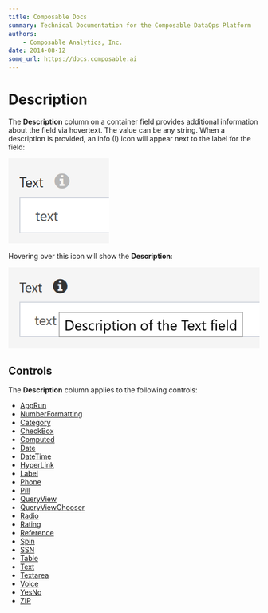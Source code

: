 ```yaml
---
title: Composable Docs
summary: Technical Documentation for the Composable DataOps Platform
authors:
    - Composable Analytics, Inc.
date: 2014-08-12
some_url: https://docs.composable.ai
---
```


# Description

The **Description** column on a container field provides additional information about the field via hovertext. The value can be any string. When a description is provided, an info (I) icon will appear next to the label for the field:

![Description Icon](../img/Description-Icon.png)

Hovering over this icon will show the **Description**:

![Description Hover](../img/Description-Hover.png)

## Controls

The **Description** column applies to the following controls:

- [AppRun](../05.Control-Details/AppRun.md)
- [NumberFormatting](../05.Control-Details/NumberFormatting.md)
- [Category](../05.Control-Details/Category.md)
- [CheckBox](../05.Control-Details/CheckBox.md)
- [Computed](../05.Control-Details/Computed.md)
- [Date](../05.Control-Details/Date.md)
- [DateTime](../05.Control-Details/DateTime.md)
- [HyperLink](../05.Control-Details/HyperLink.md)
- [Label](../05.Control-Details/Label.md)
- [Phone](../05.Control-Details/Phone.md)
- [Pill](../05.Control-Details/Pill.md)
- [QueryView](../05.Control-Details/QueryView.md)
- [QueryViewChooser](../05.Control-Details/QueryViewChooser.md)
- [Radio](../05.Control-Details/Radio.md)
- [Rating](../05.Control-Details/Rating.md)
- [Reference](../05.Control-Details/Reference.md)
- [Spin](../05.Control-Details/Spin.md)
- [SSN](../05.Control-Details/SSN.md)
- [Table](../05.Control-Details/Table.md)
- [Text](../05.Control-Details/Text.md)
- [Textarea](../05.Control-Details/Textarea.md)
- [Voice](../05.Control-Details/Voice.md)
- [YesNo](../05.Control-Details/YesNo.md)
- [ZIP](../05.Control-Details/ZIP.md)
